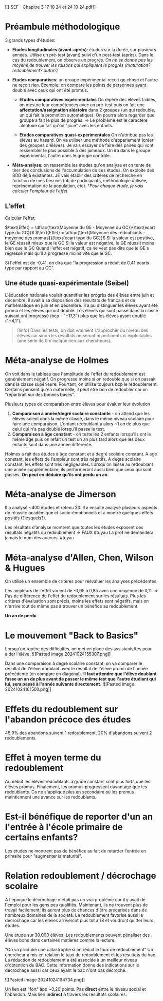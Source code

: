 ![[ISEF - Chapitre 3 17 10 24 et 24 10 24.pdf]]

# Préambule méthodologique
3 grands types d'études:
- **Etudes longitudinales (avant-après)**: études sur la durée, sur plusieurs années. Utilise un pré-test (avant) suivi d'un post-test (après). Dans le cas du redoublement, on observe un progrès.
  *On ne se donne pas les moyens de trouver les raisons qui expliquent le progrès (maturation? redoublement? autre?)*
  
- **Etudes comparatives**:  un groupe expérimental reçoit qq chose et l'autre ne reçoit rien. Exemple: on compare les points de personnes ayant doublé avec ceux qui ont été promus.
	- **Etudes comparatives expérimentales**
		On repère des élèves faibles, on mesure leur compétences avec un pré-test puis on fait une **affectation/assignation aléatoire** dans 2 groupes (un qui redouble, un qui fait la promotion automatique). On pourra alors regarder quel groupe a fait le plus de progrès.
		=> Le problème est le caractère aléatoire qui fait qu'on "joue" avec les enfants.
		
	- **Etudes comparatives quasi-expérimentales**
		On n'attribue pas les élèves au hasard. On va utiliser une méthode d'appariement (créer des groupes d'élèves). Je vais essayer de faire des paires qui vont ressembler le plus possible à des jumeaux. Un ira dans le groupe expérimental, l'autre dans le groupe contrôle.

- **Méta-analyse**: on rassemble les études qu'on analyse et on tente de tirer des conclusions de l'accumulation de ces études. On exploite des BDD déjà existantes. JE vais établir des critères de recherche en fonction de mes besoins (nb de participants, méthodologie utilisée, représentation de la population, etc). **Pour chaque étude, je vais calculer l'ampleur de l'effet.*

## L'effet 

Calculer l'effet:

 $\text{Effet} = \dfrac{\text{Moyenne du GE - Moyenne du GC}}{\text{ecart type du GC}}$
 $\text{Effet} = \dfrac{\text{Moyenne des redoublants - moyenne des promus}}{\text{ecart type du GC}}$
 $\text{}$
	Si la valeur est positive, le GE réussit mieux que le GC
	Si la valeur est négative, le GE réussit moins bien que le GC
	Quand l'effet est négatif, ça ne veut pas dire que le GE a régressé mais qu'il a progressé moins vite que le GC. 

Si l'effet est de -0,41, on dira que "la progression a réduit de 0,41 écarts type par rapport au GC".





## Une étude quasi-expérimentale (Seibel)
L'éducation nationale voulait quantifier les progrès des élèves entre juin et décembre.
il avait à sa disposition des résultats de français et de mathématique en juin et en décembre.
Il a pu distinguer les élèves ayant été promu et les élèves qui ont doublé.
Les élèves qui sont passé dans la classe suivant ont progressé (bcp - "+17,3") plus que les élèves ayant doublé ("+4,1").

> [!info] 
> Dans les tests, on doit vraiment s'approcher du niveau des élèves car sinon les résultats ne seront ni pertinents ni exploitables (une série de 0 n'indique rien aux chercheurs).

# Méta-analyse de Holmes
On voit dans le tableau que l'amplitude de l'effet du redoublement est généralement négatif. On progresse moins si on redouble que si on passait dans la classe supérieure. Pourtant, on utilise toujours bcp le redoublement.
Certains pensent qu'en maternelle, il peut être bon de redoubler car on "repartirait sur des bonnes bases".

Plusieurs types de comparaison entre élèves pour évaluer leur évolution
1) **Comparaison à année/degré scolaire constante** - on attend que les élèves soient dans la même classe, dans le même niveau scolaire pour faire une comparaison. L'enfant redoublant a alors ~1 an de plus que celui qui n'a pas doublé lorsqu'il passe le test.
2) **Comparaison à âge constant** - on teste les 2 enfants lorsqu'ils ont le même âge puis on refait un test un an plus tard alors que les deux enfants sont dans une année différente.

Holmes a fait des études à âge constant et à degré scolaire constant. 
A age constant, les effets de l'ampleur sont très négatifs.
A degré scolaire constant, les effets sont très négligeables. Lorsqu'on laisse au redoublant une année supplémentaire, ils performeront aussi bien que ceux qui sont passés. **On peut en déduire qu'ils ont perdu un an.**

# Méta-analyse de Jimerson
Il a analysé ~400 études et retenu 20. Il a ensuite analysé plusieurs aspects de réussite académique et socio-émotionnels et a montré quelques effets positifs (?lesquels?).

Les résultats d'analyse montrent que toutes les études exposent des résultats négatifs du redoublement => FAUX #tuyau
La prof ne demandera jamais le nom des auteurs. #tuyau 

# Méta-analyse d'Allen, Chen, Wilson & Hugues
On utilisé un ensemble de critères pour réévaluer les analyses précédentes.

Les ampleurs de l'effet varient de -0,95 à 0,85 avec une moyenne de 0,11.
=> Pas de différence de l'effet du redoublement sur les résultats.
Plus les critères d'évaluation sont précis, moins les effets sont négatifs, mais on n'arrive tout de même pas à trouver un bénéfice au redoublement.

**Un an de perdu**

# Le mouvement "Back to Basics"
Lorsqu'on repère des difficultés, on met en place des assistants/tes pour aider l'élève. 
![[Pasted image 20241024155307.png]]


Dans une comparaison à degré scolaire constant, on va comparer le résultat de l'élève doublant avec le résultat de l'élève promu de l'année précédente (on compare en diagonal).
**Il faut attendre que l'élève doublant fasse un an de plus avant de passer le même test que l'autre étudiant qui lui, sera passé à l'année suivante directement.**
![[Pasted image 20241024161500.png]]
# Effets du redoublement sur l'abandon précoce des études
45,9% des abandons suivent 1 redoublement, 20% d'abandons suivent 2 redoublements.



# Effet à moyen terme du redoublement
Au début les élèves redoublants à grade constant sont plus forts que les élèves promus. Finalement, les promus progressent davantage que les redoublants. Ca ne s'applique plus en secondaire où les promus maintiennent une avance sur les redoublants.

# Est-il bénéfique de reporter d'un an l'entrée à l'école primaire de certains enfants?
Les études ne montrent pas de bénéfice au fait de retarder l'entrée en primaire pour "augmenter la maturité".

# Relation redoublement / décrochage scolaire
A l'époque le décrochage n'était pas un vrai problème car il y avait de l'emploi pour les gens peu qualifiés. Maintenant, ils ne trouvent plus de travail facilement; ils auront plus de chances d'être précarisés dans de nombreux domaines de la société. Le redoublement favorise aussi le décrochage car les élèves arriveront plus tot à 18 et voudront quitter leurs études.

Une étude sur 30.000 élèves.
Les redoublements peuvent pénaliser des élèves bons dans certaines matières comme la lecture. 

"On va produire une catastrophe si on réduit le taux de redoublement"
Un chercheur a mis en relation le taux de redoublement et les résultats du bac.
La réduction de redoublement a été associée à un meilleur niveau d'obtention du BAC. 
Cette information donne des indications sur le décrochage aussi car ceux ayant le bac n'ont pas décroché.

![[Pasted image 20241024164734.png]]

Un lien est "fort" àpd ~0,20 points.
Pas **direct** entre le niveau social et l'abandon. Mais lien **indirect** à travers les résultats scolaires.
